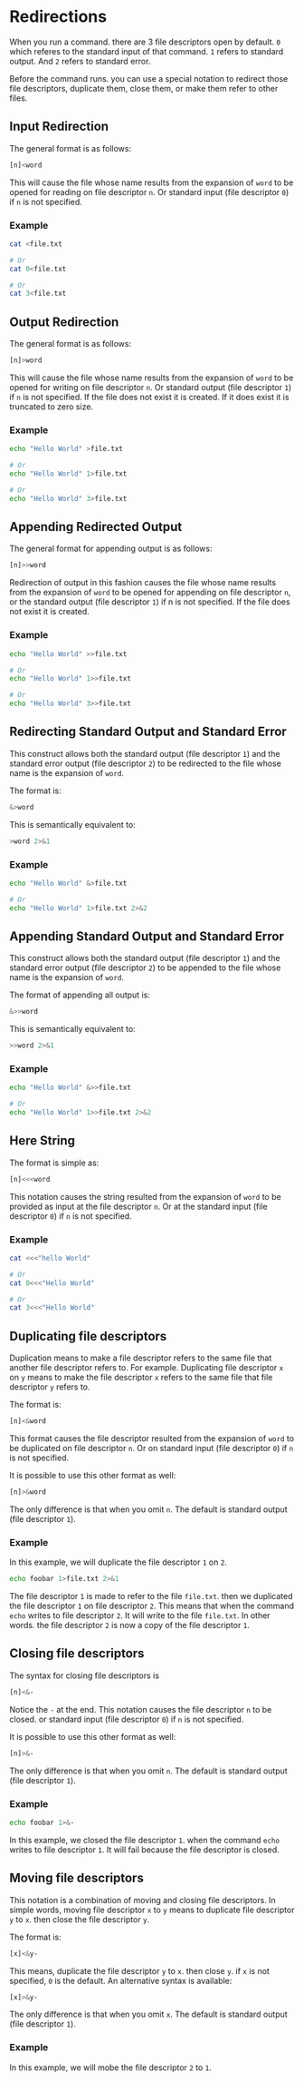 # Redirections
When you run a command. there are 3 file descriptors open by default. `0` which referes to the standard input of that command. `1` refers to standard output. And  `2` refers to standard error.

Before the command runs. you can use a special notation to redirect those file descriptors, duplicate them, close them, or make them refer to other files. 

## Input Redirection
The general format is as follows:

```sh
[n]<word
```

This will cause the file whose name results from the expansion of `word` to be opened for reading on file descriptor `n`. Or standard input (file descriptor `0`) if `n` is not specified.

### Example
```sh
cat <file.txt 

# Or
cat 0<file.txt 

# Or
cat 3<file.txt 
```

## Output Redirection
The general format is as follows:

```sh
[n]>word
```

This will cause the file whose name results from the expansion of `word` to be opened for writing on file descriptor `n`. Or standard output (file descriptor `1`) if `n` is not specified.
If the file does not exist it is created. If it does exist it is truncated to zero size.

### Example
```sh
echo "Hello World" >file.txt 

# Or
echo "Hello World" 1>file.txt

# Or
echo "Hello World" 3>file.txt
```

## Appending Redirected Output
The general format for appending output is as follows:

```sh
[n]>>word
```

Redirection of output in this fashion causes the file whose name results from the expansion of `word` to be opened for appending on file descriptor `n`, or the standard output (file descriptor `1`) if n is not specified. If the file does not exist it is created.

### Example
```sh
echo "Hello World" >>file.txt 

# Or
echo "Hello World" 1>>file.txt

# Or
echo "Hello World" 3>>file.txt
```

## Redirecting Standard Output and Standard Error

This construct allows both the standard output (file descriptor `1`) and the standard error output (file descriptor `2`) to be redirected to the file whose name is the expansion of `word`.

The format is:
```sh
&>word
```

This is semantically equivalent to:

```sh
>word 2>&1
```

### Example
```sh
echo "Hello World" &>file.txt 

# Or
echo "Hello World" 1>file.txt 2>&2
```

## Appending Standard Output and Standard Error
This construct allows both the standard output (file descriptor `1`) and the standard error output (file descriptor `2`) to be appended to the file whose name is the expansion of `word`.

The format of appending all output is:
```sh
&>>word
```

This is semantically equivalent to:

```sh
>>word 2>&1
```


### Example
```sh
echo "Hello World" &>>file.txt 

# Or
echo "Hello World" 1>>file.txt 2>&2
```

## Here String
The format is simple as:
```sh
[n]<<<word
```

This notation causes the string resulted from the expansion of `word` to be provided as input at the file descriptor `n`. Or at the standard input (file descriptor `0`) if `n` is not specified.

### Example
```sh
cat <<<"hello World"

# Or
cat 0<<<"Hello World"

# Or
cat 3<<<"Hello World"
```

## Duplicating file descriptors
Duplication means to make a file descriptor refers to the same file that another file descriptor refers to. For example. Duplicating file descriptor `x` on `y` means to make the file descriptor `x` refers to the same file that file descriptor `y` refers to. 

The format is:
```sh
[n]<&word
```

This format causes the file descriptor resulted from the expansion of `word` to be duplicated on file descriptor `n`. Or on standard input (file descriptor `0`) if `n` is not specified.

It is possible to use this other format as well:
```sh
[n]>&word
```

The only difference is that when you omit `n`. The default is standard output (file descriptor `1`).

### Example
In this example, we will duplicate the file descriptor `1` on `2`. 

```sh
echo foobar 1>file.txt 2>&1
```

The file descriptor `1` is made to refer to the file `file.txt`. then we duplicated the file descriptor `1` on file descriptor `2`. This means that when the command `echo` writes to file descriptor `2`. It will write to the file `file.txt`. In other words. the file descriptor `2` is now a copy of the file descriptor `1`.

## Closing file descriptors
The syntax for closing file descriptors is 

```sh
[n]<&-
```

Notice the `-` at the end. This notation causes the file descriptor `n` to be closed. or standard input (file descriptor `0`) if `n` is not specified.

It is possible to use this other format as well:
```sh
[n]>&-
```
The only difference is that when you omit `n`. The default is standard output (file descriptor `1`).

### Example
```sh
echo foobar 1>&-
```
In this example, we closed the file descriptor `1`. when the command `echo` writes to file descriptor `1`. It will fail because the file descriptor is closed.

## Moving file descriptors
This notation is a combination of moving and closing file descriptors. In simple words, moving file descriptor `x` to `y` means to duplicate file descriptor `y` to `x`. then close the file descriptor `y`.

The format is:

```sh
[x]<&y-
```

This means, duplicate the file descriptor `y` to `x`. then close `y`. if `x` is not specified, `0` is the default. An alternative syntax is available:

```sh
[x]>&y-
```
The only difference is that when you omit `x`. The default is standard output (file descriptor `1`).

### Example
In this example, we will mobe the file descriptor `2` to `1`.

```sh

```
